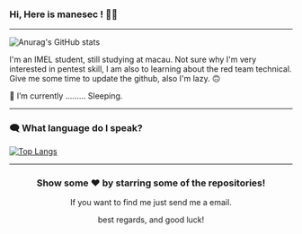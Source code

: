 ###  Hi, Here is manesec ! 🙋‍♂️

---

![Anurag's GitHub stats](https://github-readme-stats.vercel.app/api?username=manesec&show_icons=true)

I'm an IMEL student, still studying at macau. Not sure why I'm very interested in pentest skill, I am also to learning about the red team technical. Give me some time to update the github, also I'm lazy. 🙃

🌱 I’m currently .........  Sleeping.

--- 

### 🗨️ What language do I speak?
[![Top Langs](https://github-readme-stats.vercel.app/api/top-langs/?username=manesec&layout=compact)](https://github.com/anuraghazra/github-readme-stats)

<!--
**manesec/manesec** is a ✨ _special_ ✨ repository because its `README.md` (this file) appears on your GitHub profile.

Here are some ideas to get you started:

🔭 I’m currently working on ...
🌱 I’m currently learning ...
👯 I’m looking to collaborate on ...
🤔 I’m looking for help with ...
💬 Ask me about ...
📫 How to reach me: ...
😄 Pronouns: ...
⚡ Fun fact: ...
-->

---

<div align="center">


### Show some ❤️ by starring some of the repositories!

If you want to find me just send me a email.

best regards, and good luck!

</div>
